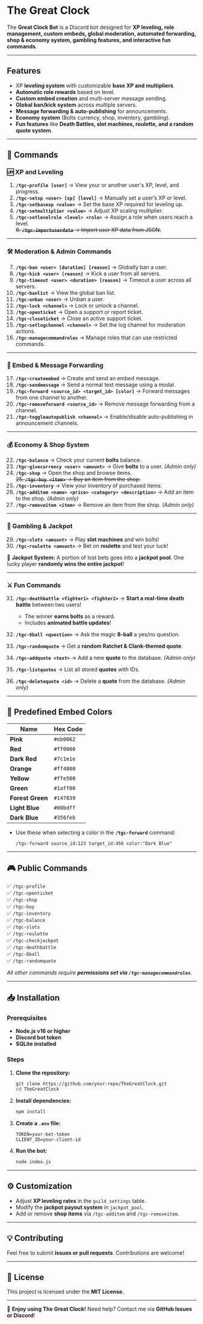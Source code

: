 # **The Great Clock**  

The **Great Clock Bot** is a Discord bot designed for **XP leveling, role management, custom embeds, global moderation, automated forwarding, shop & economy system, gambling features, and interactive fun commands**.

---

## **Features**  

- XP **leveling system** with customizable **base XP and multipliers**.  
- **Automatic role rewards** based on level.  
- **Custom embed creation** and multi-server message sending.  
- **Global ban/kick system** across multiple servers.  
- **Message forwarding & auto-publishing** for announcements.  
- **Economy system** (Bolts currency, shop, inventory, gambling).  
- **Fun features** like **Death Battles, slot machines, roulette, and a random quote system**.  

---

## **📌 Commands**  

### **🆙 XP and Leveling**  

1. **`/tgc-profile [user]`** → View your or another user's XP, level, and progress.  
2. **`/tgc-setxp <user> [xp] [level]`** → Manually set a user’s XP or level.  
3. **`/tgc-setbasexp <value>`** → Set the base XP required for leveling up.  
4. **`/tgc-setmultiplier <value>`** → Adjust XP scaling multiplier.  
5. **`/tgc-setlevelrole <level> <role>`** → Assign a role when users reach a level.  
~~6. **`/tgc-importuserdata`** → Import user XP data from JSON.~~

---

### **🛠️ Moderation & Admin Commands**  

7. **`/tgc-ban <user> [duration] [reason]`** → Globally ban a user.  
8. **`/tgc-kick <user> [reason]`** → Kick a user from all servers.  
9. **`/tgc-timeout <user> <duration> [reason]`** → Timeout a user across all servers.  
10. **`/tgc-banlist`** → View the global ban list.  
11. **`/tgc-unban <user>`** → Unban a user.  
12. **`/tgc-lock <channel>`** → Lock or unlock a channel.  
13. **`/tgc-openticket`** → Open a support or report ticket.  
14. **`/tgc-closeticket`** → Close an active support ticket.  
15. **`/tgc-setlogchannel <channel>`** → Set the log channel for moderation actions.  
16. **`/tgc-managecommandroles`** → Manage roles that can use restricted commands.  

---

### **📩 Embed & Message Forwarding**  

17. **`/tgc-createembed`** → Create and send an embed message.  
18. **`/tgc-sendmessage`** → Send a normal text message using a modal.  
19. **`/tgc-forward <source_id> <target_id> [color]`** → Forward messages from one channel to another.  
20. **`/tgc-removeforward <source_id>`** → Remove message forwarding from a channel.  
21. **`/tgc-toggleautopublish <channel>`** → Enable/disable auto-publishing in announcement channels.  

---

### **💰 Economy & Shop System**  

22. **`/tgc-balance`** → Check your current **bolts** balance.  
23. **`/tgc-givecurrency <user> <amount>`** → Give **bolts** to a user. *(Admin only)*  
24. **`/tgc-shop`** → Open the shop and browse items.  
~~25. **`/tgc-buy <item>`** → Buy an item from the shop.~~
26. **`/tgc-inventory`** → View your inventory of purchased items.  
27. **`/tgc-additem <name> <price> <category> <description>`** → Add an item to the shop. *(Admin only)*  
28. **`/tgc-removeitem <item>`** → Remove an item from the shop. *(Admin only)*  

---

### **🎰 Gambling & Jackpot**  

29. **`/tgc-slots <amount>`** → Play **slot machines** and win bolts!  
30. **`/tgc-roulette <amount>`** → Bet on **roulette** and test your luck!  

🎲 **Jackpot System:** A portion of lost bets goes into a **jackpot pool**. One lucky player **randomly wins the entire jackpot**!  

---

### **⚔️ Fun Commands**  

31. **`/tgc-deathbattle <fighter1> <fighter2>`** → **Start a real-time death battle** between two users!  
    - The winner **earns bolts** as a reward.  
    - Includes **animated battle updates**!  

32. **`/tgc-8ball <question>`** → Ask the magic **8-ball** a yes/no question.  
33. **`/tgc-randomquote`** → Get a **random Ratchet & Clank-themed quote**.  
34. **`/tgc-addquote <text>`** → Add a new **quote** to the database. *(Admin only)*  
35. **`/tgc-listquotes`** → List all stored **quotes** with IDs.  
36. **`/tgc-deletequote <id>`** → Delete a **quote** from the database. *(Admin only)*  

---

## **📜 Predefined Embed Colors**  
| Name            | Hex Code  |  
|----------------|----------|  
| **Pink**        | `#eb0062` |  
| **Red**         | `#ff0000` |  
| **Dark Red**    | `#7c1e1e` |  
| **Orange**      | `#ff4800` |  
| **Yellow**      | `#ffe500` |  
| **Green**       | `#1aff00` |  
| **Forest Green**| `#147839` |  
| **Light Blue**  | `#00bdff` |  
| **Dark Blue**   | `#356feb` |  

- Use these when selecting a color in the **`/tgc-forward`** command:  
  ```
  /tgc-forward source_id:123 target_id:456 color:"Dark Blue"
  ```

---

## **🎮 Public Commands**  

✅ `/tgc-profile`  
✅ `/tgc-openticket`  
✅ `/tgc-shop`  
✅ `/tgc-buy`  
✅ `/tgc-inventory`  
✅ `/tgc-balance`  
✅ `/tgc-slots`  
✅ `/tgc-roulette`  
✅ `/tgc-checkjackpot`  
✅ `/tgc-deathbattle`  
✅ `/tgc-8ball`  
✅ `/tgc-randomquote`  

*All other commands require **permissions set via `/tgc-managecommandroles`**.*  

---

## **📥 Installation**  

### **Prerequisites**  
- **Node.js v16 or higher**  
- **Discord bot token**  
- **SQLite installed**  

### **Steps**  

1. **Clone the repository:**  
   ```bash
   git clone https://github.com/your-repo/TheGreatClock.git
   cd TheGreatClock
   ```
2. **Install dependencies:**  
   ```bash
   npm install
   ```
3. **Create a `.env` file:**  
   ```plaintext
   TOKEN=your-bot-token
   CLIENT_ID=your-client-id
   ```
4. **Run the bot:**  
   ```bash
   node index.js
   ```

---

## **⚙️ Customization**  

- Adjust **XP leveling rates** in the `guild_settings` table.  
- Modify the **jackpot payout system** in `jackpot_pool`.  
- Add or remove **shop items** via `/tgc-additem` and `/tgc-removeitem`.  

---

## **💡 Contributing**  
Feel free to submit **issues or pull requests**. Contributions are welcome!  

---

## **📜 License**  
This project is licensed under the **MIT License**.  

---

🚀 **Enjoy using The Great Clock!** Need help? Contact me via **GitHub Issues or Discord**!  
